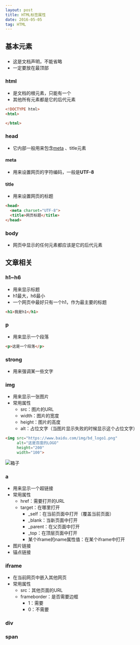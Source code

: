 ```yaml
---
layout: post
title: HTML标签属性
date: 2016-05-05
tag: HTML
---
```



## 基本元素

### <!DOCTYPE html>

- 这是文档声明，不能省略
- 一定要放在最顶部



### html

- 是文档的根元素，只能有一个
- 其他所有元素都是它的后代元素

```html
<!DOCTYPE html>
<html>

</html>
```



### head

- 它内部一般用来包含[meta](http://www.w3school.com.cn/tags/tag_meta.asp) 、title元素
#### meta
  - 用来设置网页的字符编码，一般是**UTF-8**

#### title
  - 用来设置网页的标题

```html
<head>
  <meta charset="UTF-8">
  <title>网页标题</title>
</head>
```



### body

- 网页中显示的任何元素都应该是它的后代元素



## 文章相关

### h1~h6

- 用来显示标题
- h1最大，h6最小
- 一个网页中最好只有一个h1，作为最主要的标题

```html
<h1>我是h1</h1>
```



### p

- 用来显示一个段落

```html
<p>这是一个段落</p>
```



### strong

- 用来强调某一些文字



### img

- 用来显示一张图片
- 常用属性
  - src：图片的URL
  - width：图片的宽度
  - height：图片的高度
  - alt：占位文字（当图片显示失败的时候显示这个占位文字）

```html
<img src="https://www.baidu.com/img/bd_logo1.png"
     alt="这是百度的LOGO"
     height="200"
     width="100">
```

![箱子](images/0.png)



### a

- 用来显示一个超链接
- 常用属性
  - href：需要打开的URL
  - target：在哪里打开
    - _self：在当前页面中打开（覆盖当前页面）
    - _blank：当新页面中打开
    - _parent：在父页面中打开
    - _top：在顶层页面中打开
    - 某个iframe的name属性值：在某个iframe中打开
- 图片链接
- 锚点链接

### iframe

- 在当前网页中嵌入其他网页
- 常用属性
  - src：其他页面的URL
  - frameborder：是否需要边框
    - 1：需要
    - 0：不需要



### div

### span

### 

